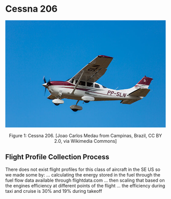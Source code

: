 # Cessna 206

<p align="center">
<img src="../../media/Cessna_206.jpg" alt="drawing" width="700"/>
</p>
<p align="center">
Figure 1: Cessna 206. [Joao Carlos Medau from Campinas, Brazil, CC BY 2.0, via Wikimedia Commons]

</p>


## Flight Profile Collection Process
There does not exist flight profiles for this class of aircraft in the SE US so we made some by:
... calculating the energy stored in the fuel through the fuel flow data available through flightdata.com
... then scaling that based on the engines efficiency at different points of the flight
... the efficiency during taxi and cruise is 30% and 19% during takeoff 




